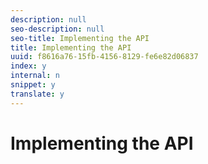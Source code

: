 ```yaml
---
description: null
seo-description: null
seo-title: Implementing the API
title: Implementing the API
uuid: f8616a76-15fb-4156-8129-fe6e82d06837
index: y
internal: n
snippet: y
translate: y
---
```


# Implementing the API


